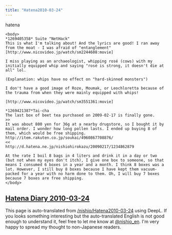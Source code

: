 ```yaml
---
title: "Hatena2010-03-24"
---
```


hatena

```
<body>
*1269405358* Suite "NetHack"
This is what I'm talking about! And the lyrics are good! I ran away from the moat - I was afraid of "entanglement"
[http://www.nicovideo.jp/watch/sm2244608:movie]

I miss playing as an archaeologist, whipping rosé (cows) with my initially equipped whip and saying "rosé is strong, it doesn't die at all" lol.

(Explanation: whips have no effect on "hard-skinned monsters")

I don't have a good image of Roze, Moumak, or Leochloretta because of the trauma from when they were mainly equipped with whips!

[http://www.nicovideo.jp/watch/sm3551361:movie]

*1269421387*Tai-cha
The last box of beet tea purchased on 2009-02-17 is finally gone.
>>
It was about 800 yen for 36g at a nearby drugstore, so I bought it by mail order. I wonder how long pollen lasts. I ended up buying 8 of them, which would be free shipping. http://item.rakuten.co.jp/soukai/4960867708876/
<<
http://d.hatena.ne.jp/nishiohirokazu/20090217/1234862879

At the rate I boil 8 bags in 4 liters and drink it in a day or two (but not when my eyes don't itch), I give one box to someone, so that means I consumed 6 boxes in a year and a month. I think 8 boxes was a lot. However, I still buy 8 boxes because I have kept them vacuum-packed for a year with no harm done to them. Oh, I will buy 7 boxes because 7 boxes are free shipping.
</body>
```


[Hatena Diary 2010-03-24](https://nishiohirokazu.hatenadiary.org/archive/2010/03/24)
---
This page is auto-translated from [/nishio/Hatena2010-03-24](https://scrapbox.io/nishio/Hatena2010-03-24) using DeepL. If you looks something interesting but the auto-translated English is not good enough to understand it, feel free to let me know at [@nishio_en](https://twitter.com/nishio_en). I'm very happy to spread my thought to non-Japanese readers.